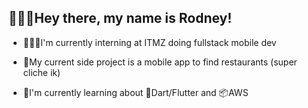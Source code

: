 ## 👋🏼🤠Hey there, my name is Rodney!

- 🧑🏻‍💻I'm currently interning at ITMZ doing fullstack mobile dev
  
- 📱My current side project is a mobile app to find restaurants (super cliche ik)
  
- 🌱I'm currently learning about 🎯Dart/Flutter and 📦AWS


<!--
**rodnnnney/rodnnnney** is a ✨ _special_ ✨ repository because its `README.md` (this file) appears on your GitHub profile.

Here are some ideas to get you started:

- 🔭 I’m currently working on ...
- 🌱 I’m currently learning ...
- 👯 I’m looking to collaborate on ...
- 🤔 I’m looking for help with ...
- 💬 Ask me about ...
- 📫 How to reach me: ...
- 😄 Pronouns: ...
- ⚡ Fun fact: ...
-->
